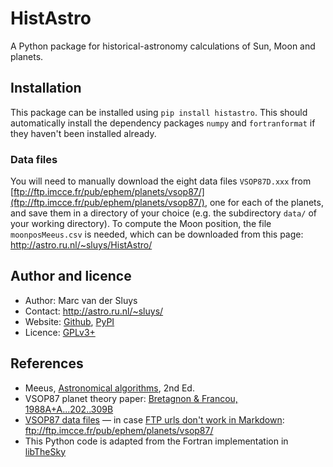 # HistAstro #

A Python package for historical-astronomy calculations of Sun, Moon and planets.


## Installation ##

This package can be installed using `pip install histastro`.  This should automatically install the
dependency packages `numpy` and `fortranformat` if they haven't been installed already.


### Data files ###

You will need to manually download the eight data files `VSOP87D.xxx` from
[ftp://ftp.imcce.fr/pub/ephem/planets/vsop87/](ftp://ftp.imcce.fr/pub/ephem/planets/vsop87/), one for each of
the planets, and save them in a directory of your choice (e.g. the subdirectory `data/` of your working
directory).  To compute the Moon position, the file `moonposMeeus.csv` is needed, which can be downloaded from
this page: http://astro.ru.nl/~sluys/HistAstro/



## Author and licence ##

* Author: Marc van der Sluys
* Contact: http://astro.ru.nl/~sluys/
* Website: [Github](https://github.com/MarcvdSluys/HistAstro), [PyPI](https://pypi.org/project/histastro/)
* Licence: [GPLv3+](https://www.gnu.org/licenses/gpl.html)


## References ##

* Meeus, [Astronomical algorithms](https://www.willbell.com/math/MC1.HTM), 2nd Ed.
* VSOP87 planet theory paper: [Bretagnon & Francou, 1988A+A...202..309B](https://ui.adsabs.harvard.edu/abs/1988A%26A...202..309B/)
* [VSOP87 data files](ftp://ftp.imcce.fr/pub/ephem/planets/vsop87/) &mdash; in case [FTP urls don't work in Markdown](https://github.com/gollum/gollum/issues/759): ftp://ftp.imcce.fr/pub/ephem/planets/vsop87/
* This Python code is adapted from the Fortran implementation in [libTheSky](http://libthesky.sourceforge.net/)
